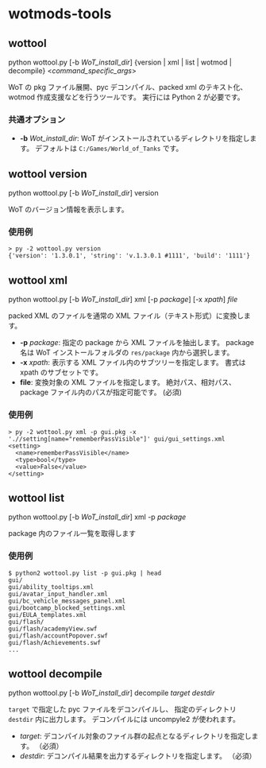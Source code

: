 # wotmods-tools

## wottool

python wottool.py [-b _WoT_install_dir_] {version | xml | list | wotmod | decompile} <_command_specific_args_>

WoT の pkg ファイル展開、pyc デコンパイル、packed xml のテキスト化、wotmod 作成支援などを行うツールです。
実行には Python 2 が必要です。


### 共通オプション

* __-b__ _Wot_install_dir_:
    WoT がインストールされているディレクトリを指定します。
    デフォルトは `C:/Games/World_of_Tanks` です。

## wottool version

python wottool.py [-b _WoT_install_dir_] version

WoT のバージョン情報を表示します。

### 使用例

```
> py -2 wottool.py version
{'version': '1.3.0.1', 'string': 'v.1.3.0.1 #1111', 'build': '1111'}
```

## wottool xml

python wottool.py [-b _WoT_install_dir_] xml [-p _package_] [-x _xpath_] _file_

packed XML のファイルを通常の XML ファイル（テキスト形式）に変換します。

* __-p__ _package_:
    指定の package から XML ファイルを抽出します。
    package 名は WoT インストールフォルダの `res/package` 内から選択します。
* __-x__ _xpath_:
    表示する XML ファイル内のサブツリーを指定します。
    書式は xpath のサブセットです。
* __file__:
    変換対象の XML ファイルを指定します。
    絶対パス、相対パス、package ファイル内のパスが指定可能です。
    (必須)

### 使用例

```
> py -2 wottool.py xml -p gui.pkg -x './/setting[name="rememberPassVisible"]' gui/gui_settings.xml
<setting>
  <name>rememberPassVisible</name>
  <type>bool</type>
  <value>False</value>
</setting>
```

## wottool list

python wottool.py [-b _WoT_install_dir_] xml -p _package_

package 内のファイル一覧を取得します

### 使用例

```
$ python2 wottool.py list -p gui.pkg | head
gui/
gui/ability_tooltips.xml
gui/avatar_input_handler.xml
gui/bc_vehicle_messages_panel.xml
gui/bootcamp_blocked_settings.xml
gui/EULA_templates.xml
gui/flash/
gui/flash/academyView.swf
gui/flash/accountPopover.swf
gui/flash/Achievements.swf
...
```

## wottool decompile

python wottool.py [-b _WoT_install_dir_] decompile _target_ _destdir_

`target` で指定した pyc ファイルをデコンパイルし、
指定のディレクトリ `destdir` 内に出力します。
デコンパイルには uncompyle2 が使われます。

* _target_:
    デコンパイル対象のファイル群の起点となるディレクトリを指定します。
    （必須）
* _destdir_:
    デコンパイル結果を出力するディレクトリを指定します。
    （必須）
